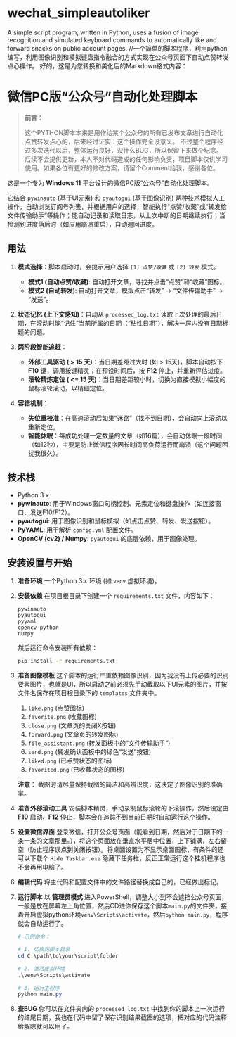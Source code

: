 # wechat_simpleautoliker
A simple script program, written in Python, uses a fusion of image recognition and simulated keyboard commands to automatically like and forward snacks on public account pages.
//一个简单的脚本程序，利用python编写，利用图像识别和模拟键盘指令融合的方式实现在公众号页面下自动点赞转发点心操作。
好的，这是为您转换和美化后的Markdown格式内容：

# 微信PC版“公众号”自动化处理脚本

> **前言：**
>
> 这个PYTHON脚本本来是用作给某个公众号的所有已发布文章进行自动化点赞转发点心的，后来经过证实：这个操作完全没意义。
> 不过整个程序经过多次迭代以后，整体运行良好，没什么BUG，所以保留下来做个纪念。
> 后续不会提供更新，本人不对代码造成的任何影响负责，项目脚本仅供学习使用。如果各位有更好的修改方案，请留个Comment给我，感谢各位。

这是一个专为 **Windows 11** 平台设计的微信PC版“公众号”自动化处理脚本。

它结合 `pywinauto` (基于UI元素) 和 `pyautogui` (基于图像识别) 两种技术模拟人工操作，自动浏览订阅号列表，并根据用户的选择，智能执行“点赞/收藏”或“转发给文件传输助手”等操作；能自动记录和读取日志，从上次中断的日期继续执行；当检测到进度落后时（如应用崩溃重启），自动追回进度。

## 用法

1.  **模式选择**：脚本启动时，会提示用户选择 `[1] 点赞/收藏` 或 `[2] 转发` 模式。

      * **模式1 (自动点赞/收藏)**: 自动打开文章，寻找并点击“点赞”和“收藏”图标。
      * **模式2 (自动转发)**: 自动打开文章，模拟点击“转发” -\> “文件传输助手” -\> “发送”。

2.  **状态记忆 (上下文感知)**：自动从 `processed_log.txt` 读取上次处理的最后日期，在滚动时能“记住”当前所属的日期（“粘性日期”），解决一屏内没有日期标题的问题。

3.  **两阶段智能追赶**：

      * **外部工具驱动 ( \> 15 天)**：当日期差距过大时 (如 \> 15天)，脚本自动按下 **F10** 键，调用按键精灵；在预设时间后，按 **F12** 停止，并重新评估进度。
      * **滚轮精炼定位 ( \<= 15 天)**：当日期差距较小时，切换为直接模拟小幅度的鼠标滚轮滚动，以精细定位。

4.  **容错机制**：

      * **失位重校准**：在高速滚动后如果“迷路”（找不到日期），会自动向上滚动以重新定位。
      * **智能休眠**：每成功处理一定数量的文章（如16篇），会自动休眠一段时间（如12秒），主要是防止微信程序因长时间高负荷运行而崩溃（这个问题困扰我很久）。

## 技术栈

  * Python 3.x
  * **pywinauto**: 用于Windows窗口句柄控制、元素定位和键盘操作（如连接窗口、发送F10/F12）。
  * **pyautogui**: 用于图像识别和鼠标模拟（如点击点赞、转发、发送按钮）。
  * **PyYAML**: 用于解析 `config.yml` 配置文件。
  * **OpenCV (cv2) / Numpy**: `pyautogui` 的底层依赖，用于图像处理。

## 安装设置与开始

1.  **准备环境**
    一个Python 3.x 环境 (如 `venv` 虚拟环境)。

2.  **安装依赖**
    在项目根目录下创建一个 `requirements.txt` 文件，内容如下：

    ```text
    pywinauto
    pyautogui
    pyyaml
    opencv-python
    numpy
    ```

    然后运行命令安装所有依赖：

    ```bash
    pip install -r requirements.txt
    ```

3.  **准备图像模板**
    这个脚本的运行严重依赖图像识别，因为我没有上传必要的识别要素图片，也就是UI，所以启动之前必须先手动截取以下UI元素的图片，并按文件名保存在项目根目录下的 `templates` 文件夹中。

    1.  `like.png` (点赞图标)
    2.  `favorite.png` (收藏图标)
    3.  `close.png` (文章页的关闭X按钮)
    4.  `forward.png` (文章页的转发图标)
    5.  `file_assistant.png` (转发面板中的“文件传输助手”)
    6.  `send.png` (转发确认面板中的绿色“发送”按钮)
    7.  `liked.png` (已点赞状态的图标)
    8.  `favorited.png` (已收藏状态的图标)

    **注意**： 截图时请尽量保持截图的简洁和高辨识度，这决定了图像识别的准确率。

4.  **准备外部滚动工具**
    安装脚本精灵，手动录制鼠标滚轮的下滚操作，然后设定由 **F10** 启动、**F12** 停止，脚本会在追踪不到当前日期时自动运行这个操作。

5.  **设置微信界面**
    登录微信，打开公众号页面（能看到日期，然后对于日期下的一条一条的文章那里。），将这个页面放在垂直水平居中位置，上下铺满，左右留空（防止程序误点到关闭按钮）。将桌面设置为不显示桌面图标，有条件的还可以下载个 `Hide Taskbar.exe` 隐藏下任务栏，反正正常运行这个挂机程序也不会再用电脑了。

6.  **编辑代码**
    将主代码和配置文件中的文件路径替换成自己的，已经做出标记。

7.  **运行脚本**
    以 **管理员模式** 进入PowerShell，调整大小到不会遮挡公众号页面，一般是放在屏幕左上角位置，然后CD进你保存这个脚本`main.py`的文件夹，接着开启虚拟python环境`venv\Scripts\activate`，然后`python main.py`，程序就会自动运行了。

    ```powershell
    # 示例命令：

    # 1. 切换到脚本目录
    cd C:\path\to\your\script\folder

    # 2. 激活虚拟环境
    .\venv\Scripts\activate

    # 3. 运行主程序
    python main.py
    ```

8.  **查BUG**
    你可以在文件夹内的 `processed_log.txt` 中找到你的脚本上一次运行的结尾日期，我也在代码中留了保存识别结果截图的选项，把对应的代码注释给解除就可以用了。


